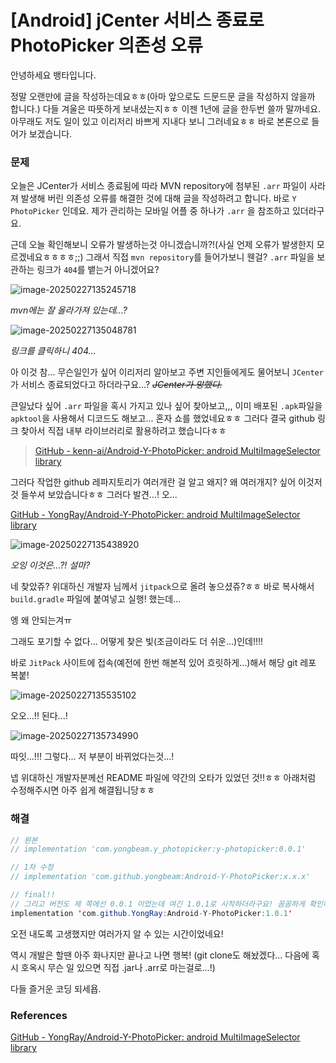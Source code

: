 # [Android] jCenter 서비스 종료로 PhotoPicker 의존성 오류



안녕하세요 뱅타입니다.

정말 오랜만에 글을 작성하는데요ㅎㅎ(아마 앞으로도 드문드문 글을 작성하지 않을까 합니다.)  다들 겨울은 따뜻하게 보내셨는지ㅎㅎ 이젠 1년에 글을 한두번 쓸까 말까네요. 아무래도 저도 일이 있고 이리저리 바쁘게 지내다 보니 그러네요ㅎㅎ 바로 본론으로 들어가 보겠습니다.



### 문제

오늘은 JCenter가 서비스 종료됨에 따라 MVN repository에 첨부된 `.arr` 파일이 사라져 발생해 버린 의존성 오류를 해결한 것에 대해 글을 작성하려고 합니다. 바로 `Y PhotoPicker` 인데요. 제가 관리하는 모바일 어플 중 하나가  `.arr` 을 참조하고 있더라구요.

근데 오늘 확인해보니 오류가 발생하는것 아니겠습니까?!(사실 언제 오류가 발생한지 모르겠네요ㅎㅎㅎㅎ;;) 그래서 직접 `mvn repository`를 들어가보니 웬걸? `.arr` 파일을 보관하는 링크가 `404`를 뱉는거 아니겠어요?

![image-20250227135245718](C:\Users\admin\Documents\GitHub\blog-contents-b\software\mobile-development\android\y_photopicker.assets\image-20250227135245718.png)

*mvn에는 잘 올라가져 있는데...?*

![image-20250227135048781](C:\Users\admin\Documents\GitHub\blog-contents-b\software\mobile-development\android\y_photopicker.assets\image-20250227135048781.png)

*링크를 클릭하니 404...*

아 이것 참... 무슨일인가 싶어 이리저리 알아보고 주변 지인들에게도 물어보니 `JCenter`가 서비스 종료되었다고 하더라구요...? ~~*JCenter가 망했다.*~~

큰일났다 싶어 `.arr` 파일을 혹시 가지고 있나 싶어 찾아보고,,, 이미 배포된 `.apk`파일을 `apktool`을 사용해서 디코드도 해보고... 혼자 쇼를 했었네요ㅎㅎ 그러다 결국 github 링크 찾아서 직접 내부 라이브러리로 활용하려고 했습니다ㅎㅎ

> [GitHub - kenn-ai/Android-Y-PhotoPicker: android MultiImageSelector library](https://github.com/kenn-ai/Android-Y-PhotoPicker)

그러다 작업한 github 레파지토리가 여러개란 걸 알고 왜지? 왜 여러개지? 싶어 이것저것 들쑤셔 보았습니다ㅎㅎ 그러다 발견...! 오...

[GitHub - YongRay/Android-Y-PhotoPicker: android MultiImageSelector library](https://github.com/YongRay/Android-Y-PhotoPicker)

![image-20250227135438920](C:\Users\admin\Documents\GitHub\blog-contents-b\software\mobile-development\android\y_photopicker.assets\image-20250227135438920.png)

*오잉 이것은...?! 설마?*

네 찾았쥬? 위대하신 개발자 님께서 `jitpack`으로 올려 놓으셨쥬?ㅎㅎ 바로 복사해서 `build.gradle` 파일에 붙여넣고 실행! 했는데...

엥 왜 안되는겨ㅠ

그래도 포기할 수 없다... 어떻게 찾은 빛(조금이라도 더 쉬운...)인데!!!!

바로 `JitPack` 사이트에 접속(예전에 한번 해본적 있어 흐릿하게...)해서 해당 git 레포 복붙!

![image-20250227135535102](C:\Users\admin\Documents\GitHub\blog-contents-b\software\mobile-development\android\y_photopicker.assets\image-20250227135535102.png)

오오...!! 된다...!

![image-20250227135734990](C:\Users\admin\Documents\GitHub\blog-contents-b\software\mobile-development\android\y_photopicker.assets\image-20250227135734990.png)

따잇...!!! 그렇다... 저 부분이 바뀌었다는것...!

넵 위대하신 개발자분께선 README 파일에 약간의 오타가 있었던 것!!ㅎㅎ 아래처럼 수정해주시면 아주 쉽게 해결됩니당ㅎㅎ

### 해결

```java
// 원본
// implementation 'com.yongbeam.y_photopicker:y-photopicker:0.0.1'

// 1차 수정
// implementation 'com.github.yongbeam:Android-Y-PhotoPicker:x.x.x'

// final!!
// 그리고 버전도 제 쪽에선 0.0.1 이었는데 여긴 1.0.1로 시작하더라구요! 꼼꼼하게 확인해야ㅠ
implementation 'com.github.YongRay:Android-Y-PhotoPicker:1.0.1'
```

오전 내도록 고생했지만 여러가지 알 수 있는 시간이었네요!

역시 개발은 할땐 아주 화나지만 끝나고 나면 행복! (git clone도 해놨겠다... 다음에 혹시 호옥시 무슨 일 있으면 직접 .jar나 .arr로 마는걸로...!)



다들 즐거운 코딩 되세욥.



### References

[GitHub - YongRay/Android-Y-PhotoPicker: android MultiImageSelector library](https://github.com/YongRay/Android-Y-PhotoPicker)

